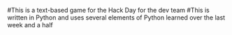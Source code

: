 #This is a text-based game for the Hack Day for the dev team
#This is written in Python and uses several elements of Python learned over the last week and a half